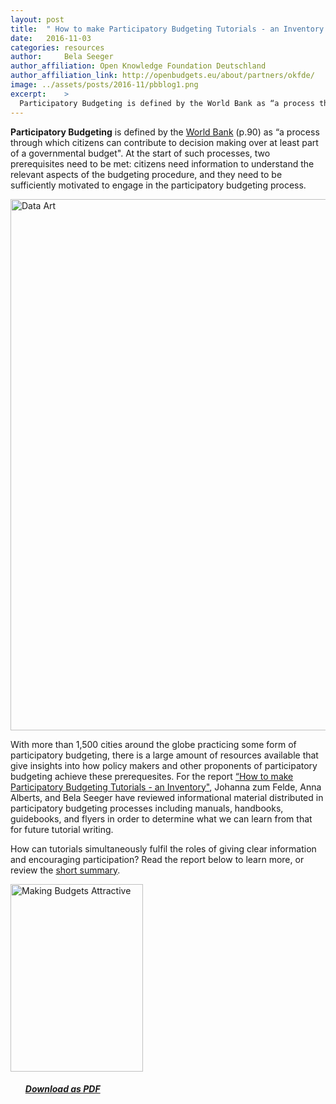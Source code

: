 ```yaml
---
layout: post
title:  " How to make Participatory Budgeting Tutorials - an Inventory "
date:   2016-11-03
categories: resources
author:     Bela Seeger
author_affiliation: Open Knowledge Foundation Deutschland
author_affiliation_link: http://openbudgets.eu/about/partners/okfde/
image: ../assets/posts/2016-11/pbblog1.png
excerpt:    >
  Participatory Budgeting is defined by the World Bank as “a process through which citizens can contribute to decision making over at least part of a governmental budget". At the start of such processes, two prerequisites need to be met: citizens need information to understand the relevant aspects of the budgeting procedure, and they need to be sufficiently motivated to engage in the participatory budgeting process. 
---
```


**Participatory Budgeting** is defined by the [World Bank](http://siteresources.worldbank.org/PSGLP/Resources/ParticipatoryBudgeting.pdf) (p.90) as “a process through which citizens can contribute to decision making over at least part of a governmental budget". At the start of such processes, two prerequisites need to be met: citizens need information to understand the relevant aspects of the budgeting procedure, and they need to be sufficiently motivated to engage in the participatory budgeting process. 

<img alt="Data Art" src="{{site.baseurl}}/assets/posts/2016-11/graphics.png" width="850"/>

With more than 1,500 cities around the globe practicing some form of participatory budgeting, there is a large amount of resources available that give insights into how policy makers and other proponents of participatory budgeting achieve these prerequesites. For the report [“How to make Participatory Budgeting Tutorials - an Inventory"](http://openbudgets.eu/assets/resources/Report-OpenBudgets-Participatory-Budgeting.pdf), Johanna zum Felde, Anna Alberts, and Bela Seeger have reviewed informational material distributed in participatory budgeting processes including manuals, handbooks, guidebooks, and flyers in order to determine what we can learn from that for future tutorial writing. 

How can tutorials simultaneously fulfil the roles of giving clear information and encouraging participation? Read the report below to learn more, or review the [short summary](http://openbudgets.eu/post/2016/11/02/participatory-budgeting-summary/).


<tbody><tr style="border: none"><td style="border: none">
<a href="{{site.baseurl}}/assets/resources/Report-OpenBudgets-Participatory-Budgeting.pdf" target="_blank"><img src="{{site.baseurl}}/assets/posts/2016-11/pb-tutorials.png" alt="Making Budgets Attractive" width="212" height="300"></a></td>
<td style="vertical-align:middle; border:none;">
<ul>
<h5><a target="_blank" href="{{site.baseurl}}/assets/resources/Report-OpenBudgets-Participatory-Budgeting.pdf">Download as PDF</a></h5>


